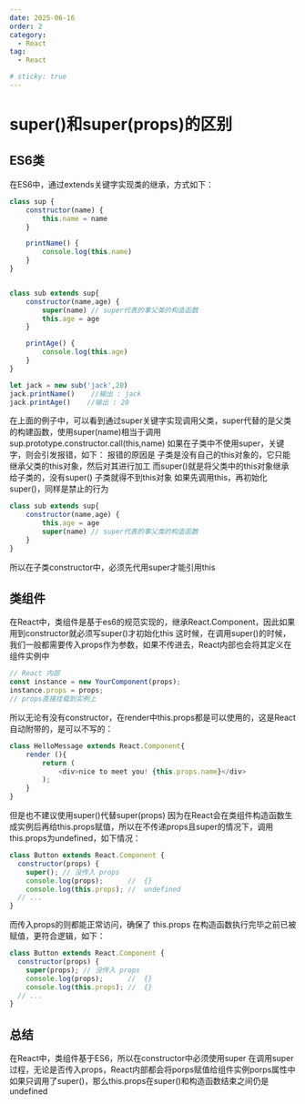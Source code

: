 ```yaml
---
date: 2025-06-16
order: 2
category:
  - React
tag:
  - React

# sticky: true
---
```



# super()和super(props)的区别


## ES6类
在ES6中，通过extends关键字实现类的继承，方式如下：

```js
class sup {
    constructor(name) {
        this.name = name
    }

    printName() {
        console.log(this.name)
    }
}


class sub extends sup{
    constructor(name,age) {
        super(name) // super代表的事父类的构造函数
        this.age = age
    }

    printAge() {
        console.log(this.age)
    }
}

let jack = new sub('jack',20)
jack.printName()    //输出 : jack
jack.printAge()    //输出 : 20
```

在上面的例子中，可以看到通过super关键字实现调用父类，super代替的是父类的构建函数，使用super(name)相当于调用sup.prototype.constructor.call(this,name)
如果在子类中不使用super，关键字，则会引发报错，如下：
报错的原因是 子类是没有自己的this对象的，它只能继承父类的this对象，然后对其进行加工
而super()就是将父类中的this对象继承给子类的，没有super() 子类就得不到this对象
如果先调用this，再初始化super()，同样是禁止的行为

```js
class sub extends sup{
    constructor(name,age) {
        this.age = age
        super(name) // super代表的事父类的构造函数
    }
}
```

所以在子类constructor中，必须先代用super才能引用this

## 类组件
在React中，类组件是基于es6的规范实现的，继承React.Component，因此如果用到constructor就必须写super()才初始化this
这时候，在调用super()的时候，我们一般都需要传入props作为参数，如果不传进去，React内部也会将其定义在组件实例中

```js
// React 内部
const instance = new YourComponent(props);
instance.props = props;
// props直接挂载到实例上
```

所以无论有没有constructor，在render中this.props都是可以使用的，这是React自动附带的，是可以不写的：

```js
class HelloMessage extends React.Component{
    render (){
        return (
            <div>nice to meet you! {this.props.name}</div>
        );
    }
}
```

但是也不建议使用super()代替super(props)
因为在React会在类组件构造函数生成实例后再给this.props赋值，所以在不传递props且super的情况下，调用this.props为undefined，如下情况：

```js
class Button extends React.Component {
  constructor(props) {
    super(); // 没传入 props
    console.log(props);      //  {}
    console.log(this.props); //  undefined
  // ...
}
```

而传入props的则都能正常访问，确保了 this.props 在构造函数执行完毕之前已被赋值，更符合逻辑，如下：

```js
class Button extends React.Component {
  constructor(props) {
    super(props); // 没传入 props
    console.log(props);      //  {}
    console.log(this.props); //  {}
  // ...
}
```

## 总结
在React中，类组件基于ES6，所以在constructor中必须使用super
在调用super过程，无论是否传入props，React内部都会将porps赋值给组件实例porps属性中
如果只调用了super()，那么this.props在super()和构造函数结束之间仍是undefined